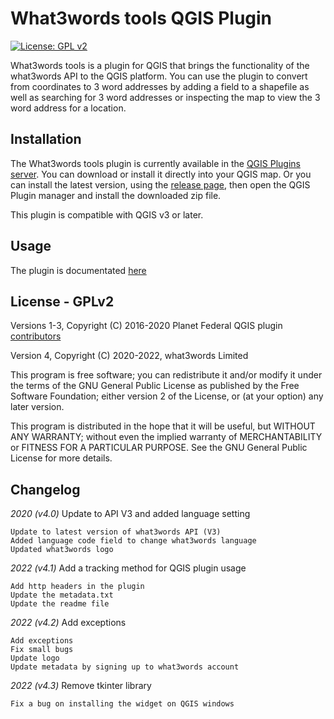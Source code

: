 # What3words tools QGIS Plugin

[![License: GPL v2](https://img.shields.io/badge/License-GPLv2-blue.svg)](./LICENSE.md)

What3words tools is a plugin for QGIS that brings the functionality of the what3words API to the QGIS platform. You can use the plugin to convert from coordinates to 3 word addresses by adding a field to a shapefile as well as searching for 3 word addresses or inspecting the map to view the 3 word address for a location.

## Installation
The What3words tools plugin is currently available in the [QGIS Plugins server](https://plugins.qgis.org/plugins/what3words/). You can download or install it directly into your QGIS map.
Or you can install the latest version, using the [release page](https://github.com/what3words/qgis-what3words-plugin/releases), then open the QGIS Plugin manager and install the downloaded zip file.

This plugin is compatible with QGIS v3 or later.

## Usage

The plugin is documentated [here](https://developer.what3words.com/tools/gis-extensions/qgis)

## License - GPLv2

Versions 1-3, Copyright  (C) 2016-2020 Planet Federal QGIS plugin [contributors](CONTRIBUTING.rst)

Version 4, Copyright (C) 2020-2022, what3words Limited

This program is free software; you can redistribute it and/or modify it under the terms of the GNU General Public License as published by the Free Software Foundation; either version 2 of the License, or (at your option) any later version.

This program is distributed in the hope that it will be useful, but WITHOUT ANY WARRANTY; without even the implied warranty of MERCHANTABILITY or FITNESS FOR A PARTICULAR PURPOSE. See the GNU General Public License for more details.

## Changelog

*2020 (v4.0)*
Update to API V3 and added language setting

    Update to latest version of what3words API (V3)
    Added language code field to change what3words language
    Updated what3words logo

*2022 (v4.1)*
Add a tracking method for QGIS plugin usage

    Add http headers in the plugin
    Update the metadata.txt
    Update the readme file

*2022 (v4.2)*
Add exceptions

    Add exceptions
    Fix small bugs
    Update logo
    Update metadata by signing up to what3words account

*2022 (v4.3)*
Remove tkinter library 
    
    Fix a bug on installing the widget on QGIS windows

